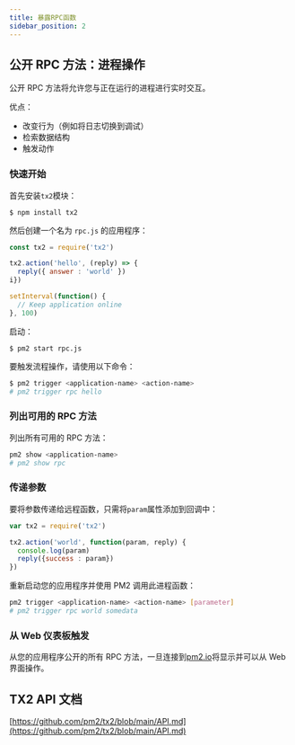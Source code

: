 ```yaml
---
title: 暴露RPC函数
sidebar_position: 2
---
```


## 公开 RPC 方法：进程操作

公开 RPC 方法将允许您与正在运行的进程进行实时交互。

优点：

- 改变行为（例如将日志切换到调试）
- 检索数据结构
- 触发动作

### 快速开始

首先安装`tx2`模块：

```
$ npm install tx2
```

然后创建一个名为 `rpc.js` 的应用程序：

```js
const tx2 = require('tx2')

tx2.action('hello', (reply) => {
  reply({ answer : 'world' })
i})

setInterval(function() {
  // Keep application online
}, 100)
```

启动：

```
$ pm2 start rpc.js
```

要触发流程操作，请使用以下命令：

```bash
$ pm2 trigger <application-name> <action-name>
# pm2 trigger rpc hello
```

### 列出可用的 RPC 方法

列出所有可用的 RPC 方法：

```bash
pm2 show <application-name>
# pm2 show rpc
```

### 传递参数

要将参数传递给远程函数，只需将`param`属性添加到回调中：

```js
var tx2 = require('tx2')

tx2.action('world', function(param, reply) {
  console.log(param)
  reply({success : param})
})
```

重新启动您的应用程序并使用 PM2 调用此进程函数：

```bash
pm2 trigger <application-name> <action-name> [parameter]
# pm2 trigger rpc world somedata
```

### 从 Web 仪表板触发

从您的应用程序公开的所有 RPC 方法，一旦连接到[pm2.io](https://app.pm2.io/)将显示并可以从 Web 界面操作。

## TX2 API 文档

[https://github.com/pm2/tx2/blob/main/API.md](https://github.com/pm2/tx2/blob/main/API.md)